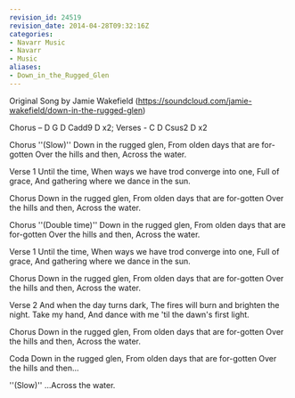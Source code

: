```yaml
---
revision_id: 24519
revision_date: 2014-04-28T09:32:16Z
categories:
- Navarr Music
- Navarr
- Music
aliases:
- Down_in_the_Rugged_Glen
---
```


Original Song by Jamie Wakefield  (https://soundcloud.com/jamie-wakefield/down-in-the-rugged-glen) 

Chorus – D G D Cadd9 D x2; Verses -  C D Csus2 D x2


Chorus ''(Slow)''
Down in the rugged glen,
From olden days that are for-gotten
Over the hills and then,
Across the water.

Verse 1
Until the time,
When ways we have trod converge into one,
Full of grace,
And gathering where we dance in the sun.

Chorus
Down in the rugged glen,
From olden days that are for-gotten
Over the hills and then,
Across the water.

Chorus ''(Double time)''
Down in the rugged glen,
From olden days that are for-gotten
Over the hills and then,
Across the water.

Verse 1
Until the time,
When ways we have trod converge into one,
Full of grace,
And gathering where we dance in the sun.

Chorus
Down in the rugged glen,
From olden days that are for-gotten
Over the hills and then,
Across the water.

Verse 2
And when the day turns dark,
The fires will burn and brighten the night.
Take my hand,
And dance with me 'til the dawn's first light.

Chorus
Down in the rugged glen,
From olden days that are for-gotten
Over the hills and then,
Across the water.

Coda
Down in the rugged glen,
From olden days that are for-gotten
Over the hills and then...

''(Slow)'' …Across the water.




